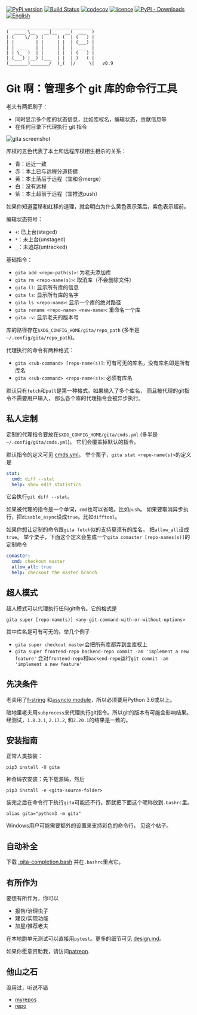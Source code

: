 [![PyPi version](https://img.shields.io/pypi/v/gita.svg?color=blue)](https://pypi.org/project/gita/)
[![Build Status](https://travis-ci.org/nosarthur/gita.svg?branch=master)](https://travis-ci.org/nosarthur/gita)
[![codecov](https://codecov.io/gh/nosarthur/gita/branch/master/graph/badge.svg)](https://codecov.io/gh/nosarthur/gita)
[![licence](https://img.shields.io/pypi/l/gita.svg)](https://github.com/nosarthur/gita/blob/master/LICENSE)
[![PyPI - Downloads](https://img.shields.io/pypi/dm/gita.svg)](https://pypistats.org/packages/gita)
[![English](https://img.shields.io/badge/-English-lightgrey.svg)](https://github.com/nosarthur/gita)

```
 _______________________________
(  ____ \__   __|__   __(  ___  )
| (    \/  ) (     ) (  | (   ) |
| |        | |     | |  | (___) |
| | ____   | |     | |  |  ___  |
| | \_  )  | |     | |  | (   ) |
| (___) |__) (___  | |  | )   ( |
(_______)_______/  )_(  |/     \|   v0.9
```

# Git 啊：管理多个 git 库的命令行工具

老夫有两把刷子：

- 同时显示多个库的状态信息，比如库杈名，编辑状态，贡献信息等
- 在任何目录下代理执行 git 指令

![gita screenshot](https://github.com/nosarthur/gita/raw/master/doc/screenshot.png)

库杈的五色代表了本土和远程库杈相生相杀的关系：

- 青：远近一致
- 赤：本土已与远程分道扬镳
- 黄：本土落后于远程（宜和合merge）
- 白：没有远程
- 紫：本土超前于远程（宜推送push）

如果你知道蓝移和红移的道理，就会明白为什么黄色表示落后，紫色表示超前。

编辑状态符号：

- `+`: 已上台(staged)
- `*`：未上台(unstaged)
- `_`：未追踪(untracked)

基础指令：

- `gita add <repo-path(s)>`: 为老夫添加库
- `gita rm <repo-name(s)>`: 取消库（不会删除文件）
- `gita ll`: 显示所有库的信息
- `gita ls`: 显示所有库的名字
- `gita ls <repo-name>`: 显示一个库的绝对路径
- `gita rename <repo-name> <new-name>`: 重命名一个库
- `gita -v`: 显示老夫的版本号

库的路径存在`$XDG_CONFIG_HOME/gita/repo_path` (多半是`~/.config/gita/repo_path`)。

代理执行的命令有两种格式：

- `gita <sub-command> [repo-name(s)]`: 可有可无的库名，没有库名即是所有库名
- `gita <sub-command> <repo-name(s)>`: 必须有库名

默认只有`fetch`和`pull`是第一种格式。如果输入了多个库名，
而且被代理的git指令不需要用户输入，
那么各个库的代理指令会被异步执行。

## 私人定制

定制的代理指令要放在`$XDG_CONFIG_HOME/gita/cmds.yml` (多半是`~/.config/gita/cmds.yml`)。
它们会覆盖掉默认的指令。

默认指令的定义可见
[cmds.yml](https://github.com/nosarthur/gita/blob/master/gita/cmds.yml)。
举个栗子，`gita stat <repo-name(s)>`的定义是

```yaml
stat:
  cmd: diff --stat
  help: show edit statistics
```

它会执行`git diff --stat`。

如果被代理的指令是一个单词，`cmd`也可以省略。比如`push`。
如果要取消异步执行，把`disable_async`设成`true`。比如`difftool`。

如果你想让定制的命令跟`gita fetch`似的支持莫须有的库名，
把`allow_all`设成`true`。
举个栗子，下面这个定义会生成一个`gita comaster [repo-names(s)]`的定制命令

```yaml
comaster:
  cmd: checkout master
  allow_all: true
  help: checkout the master branch
```

## 超人模式

超人模式可以代理执行任何git命令。它的格式是

```
gita super [repo-name(s)] <any-git-command-with-or-without-options>
```

其中库名是可有可无的。举几个例子

- `gita super checkout master`会把所有库都弄到主库杈上
- `gita super frontend-repo backend-repo commit -am 'implement a new feature'`
  会对`frontend-repo`和`backend-repo`运行`git commit -am 'implement a new feature'`

## 先决条件

老夫用了[f-string](https://www.python.org/dev/peps/pep-0498/)
和[asyncio module](https://docs.python.org/3.6/library/asyncio.html)，所以必须要用Python 3.6或以上。

暗地里老夫用`subprocess`来代理执行git指令。所以git的版本有可能会影响结果。
经测试，`1.8.3.1`, `2.17.2`, 和`2.20.1`的结果是一致的。

## 安装指南

正常人类按装：

```
pip3 install -U gita
```

神奇码农安装：先下载源码，然后

```
pip3 install -e <gita-source-folder>
```

装完之后在命令行下执行`gita`可能还不行。那就把下面这个昵称放到`.bashrc`里。
```
alias gita="python3 -m gita"
```

Windows用户可能需要额外的设置来支持彩色的命令行， 见这个帖子。

## 自动补全

下载
[.gita-completion.bash](https://github.com/nosarthur/gita/blob/master/.gita-completion.bash)
并在`.bashrc`里点它。

## 有所作为

要想有所作为，你可以

- 报告/治理虫子
- 建议/实现功能
- 加星/推荐老夫

在本地跑单元测试可以直接用`pytest`。更多的细节可见
[design.md](https://github.com/nosarthur/gita/blob/master/doc/design.md)。

如果你愿意资助我，请访问[patreon](https://www.patreon.com/nosarthur).

## 他山之石

没用过，听说不错

- [myrepos](https://myrepos.branchable.com/)
- [repo](https://source.android.com/setup/develop/repo)

